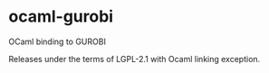 # ocaml-gurobi
OCaml binding to GUROBI

Releases under the terms of LGPL-2.1 with Ocaml linking exception.
